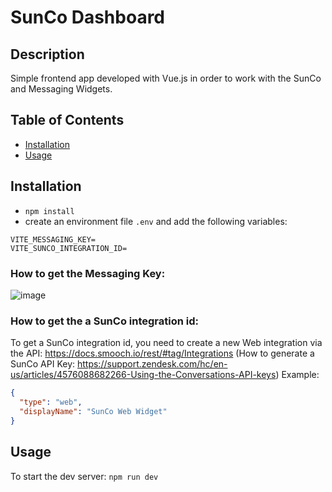 # SunCo Dashboard

## Description

Simple frontend app developed with Vue.js in order to work with the SunCo and Messaging Widgets.

## Table of Contents

- [Installation](#installation)
- [Usage](#usage)

## Installation

- `npm install`
- create an environment file `.env` and add the following variables:

```
VITE_MESSAGING_KEY=
VITE_SUNCO_INTEGRATION_ID=
```
### How to get the Messaging Key:

![image](https://github.com/rbonnefille/suncoBackend/assets/60104678/f1c8ef48-c419-42ff-9611-fadee4fb3cf2)

### How to get the a SunCo integration id:

To get a SunCo integration id, you need to create a new Web integration via the API: https://docs.smooch.io/rest/#tag/Integrations
(How to generate a SunCo API Key: https://support.zendesk.com/hc/en-us/articles/4576088682266-Using-the-Conversations-API-keys)
Example:

```json
{
  "type": "web",
  "displayName": "SunCo Web Widget"
}
```

## Usage

To start the dev server: `npm run dev`
